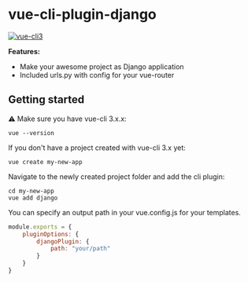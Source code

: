 # vue-cli-plugin-django

[![vue-cli3](https://img.shields.io/badge/vue--cli-3.x-brightgreen.svg)](https://github.com/vuejs/vue-cli)


**Features:**

- Make your awesome project as Django application
- Included urls.py with config for your vue-router

## Getting started

:warning: Make sure you have vue-cli 3.x.x:

```
vue --version
```

If you don't have a project created with vue-cli 3.x yet:

```
vue create my-new-app
```

Navigate to the newly created project folder and add the cli plugin:

```
cd my-new-app
vue add django
```

You can specify an output path in your vue.config.js for your templates.

```javascript
module.exports = {
    pluginOptions: {
        djangoPlugin: {
            path: "your/path"
        }
    }
}
```